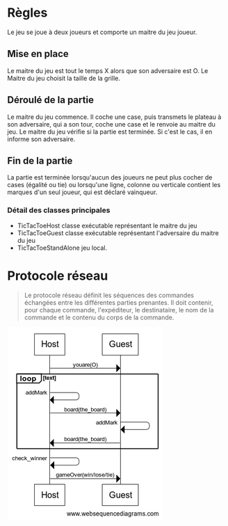 # Règles

Le jeu se joue à deux joueurs et comporte un maitre du jeu joueur.

## Mise en place

Le maitre du jeu est tout le temps X alors que son adversaire est O. Le Maitre du jeu choisit la taille de la grille.

## Déroulé de la partie

Le maitre du jeu commence. Il coche une case, puis transmets le plateau à son adversaire, qui a son tour, coche une case et le renvoie au maitre du jeu.
Le maitre du jeu vérifie si la partie est terminée. Si c'est le cas, il en informe son adversaire.


## Fin de la partie

La partie est terminée lorsqu'aucun des joueurs ne peut plus cocher de cases (égalité ou tie) ou lorsqu'une ligne, colonne ou verticale contient les marques d'un seul joueur, qui est déclaré vainqueur.

### Détail des classes principales

* TicTacToeHost classe exécutable représentant le maitre du jeu
* TicTacToeGuest classe exécutable représentant l'adversaire du maitre du jeu
* TicTacToeStandAlone jeu local.

# Protocole réseau

> Le protocole réseau définit les séquences des commandes échangées entre les différentes parties prenantes. Il doit contenir, pour chaque commande, l'expéditeur, le destinataire, le nom de la commande et le contenu du corps de la commande.

![protocole tictactoe](doc/protocole.png)


